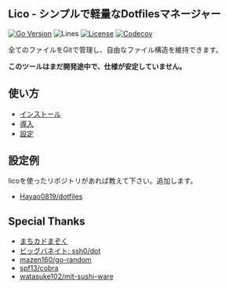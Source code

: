## Lico - シンプルで軽量なDotfilesマネージャー

[![Go Version](https://img.shields.io/github/go-mod/go-version/Hayao0819/lico?style=flat-square)](./go.mod)
![Lines](https://img.shields.io/tokei/lines/github/Hayao0819/lico?style=flat-square)
[![License](https://img.shields.io/github/license/Hayao0819/lico?style=flat-square)](./LICENSE.txt)
[![Codecov](https://img.shields.io/codecov/c/github/Hayao0819/lico?style=flat-square&token=TTJAQJLYDL)](https://app.codecov.io/gh/Hayao0819/lico)


全てのファイルをGitで管理し、自由なファイル構造を維持できます。

**このツールはまだ開発途中で、仕様が安定していません。**

## 使い方

- [インストール](./docs/install.md)
- [導入](./docs/init.md)
- [設定](./docs/config.md)

## 設定例

licoを使ったリポジトリがあれば教えて下さい。追加します。

- [Hayao0819/dotfiles](https://github.com/Hayao0819/dotfiles)

## Special Thanks

- [まちカドまぞく](https://www.tbs.co.jp/anime/machikado/)
- [ビッグバネイト: ssh0/dot](https://github.com/ssh0/dot)
- [mazen160/go-random](https://github.com/mazen160/go-random)
- [spf13/cobra](https://github.com/spf13/cobra)
- [watasuke102/mit-sushi-ware](https://github.com/watasuke102/mit-sushi-ware)
